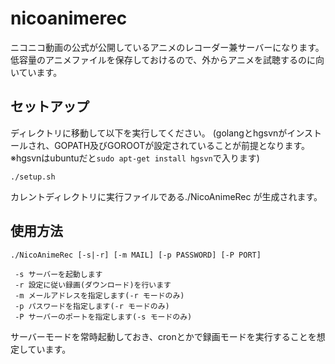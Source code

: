 nicoanimerec
============

ニコニコ動画の公式が公開しているアニメのレコーダー兼サーバーになります。
低容量のアニメファイルを保存しておけるので、外からアニメを試聴するのに向いています。

## セットアップ

ディレクトリに移動して以下を実行してください。
(golangとhgsvnがインストールされ、GOPATH及びGOROOTが設定されていることが前提となります。 ※hgsvnはubuntuだと`sudo apt-get install hgsvn`で入ります)

```
./setup.sh
```

カレントディレクトリに実行ファイルである./NicoAnimeRec が生成されます。

## 使用方法

```
./NicoAnimeRec [-s|-r] [-m MAIL] [-p PASSWORD] [-P PORT]

 -s サーバーを起動します
 -r 設定に従い録画(ダウンロード)を行います
 -m メールアドレスを指定します(-r モードのみ)
 -p パスワードを指定します(-r モードのみ)
 -P サーバーのポートを指定します(-s モードのみ)
```

サーバーモードを常時起動しておき、cronとかで録画モードを実行することを想定しています。